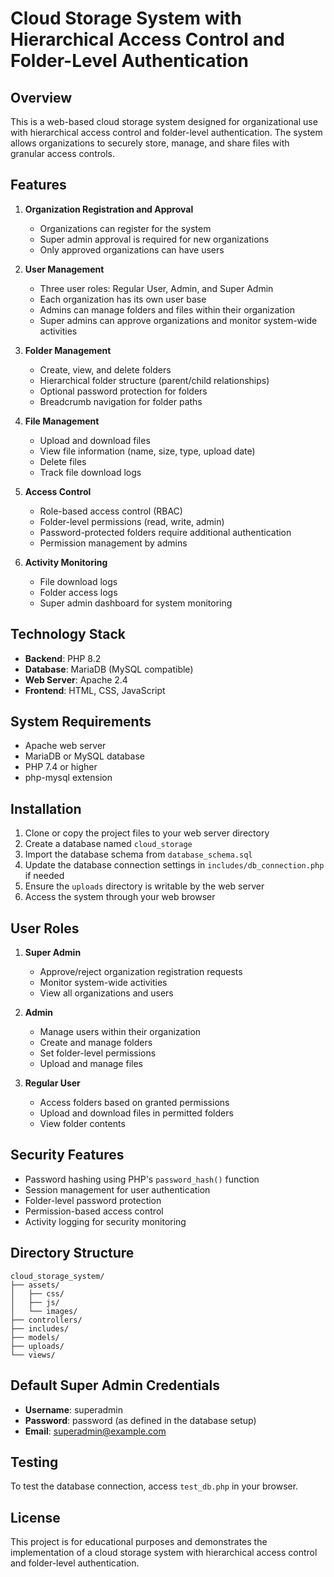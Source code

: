 # Cloud Storage System with Hierarchical Access Control and Folder-Level Authentication

## Overview
This is a web-based cloud storage system designed for organizational use with hierarchical access control and folder-level authentication. The system allows organizations to securely store, manage, and share files with granular access controls.

## Features
1. **Organization Registration and Approval**
   - Organizations can register for the system
   - Super admin approval is required for new organizations
   - Only approved organizations can have users

2. **User Management**
   - Three user roles: Regular User, Admin, and Super Admin
   - Each organization has its own user base
   - Admins can manage folders and files within their organization
   - Super admins can approve organizations and monitor system-wide activities

3. **Folder Management**
   - Create, view, and delete folders
   - Hierarchical folder structure (parent/child relationships)
   - Optional password protection for folders
   - Breadcrumb navigation for folder paths

4. **File Management**
   - Upload and download files
   - View file information (name, size, type, upload date)
   - Delete files
   - Track file download logs

5. **Access Control**
   - Role-based access control (RBAC)
   - Folder-level permissions (read, write, admin)
   - Password-protected folders require additional authentication
   - Permission management by admins

6. **Activity Monitoring**
   - File download logs
   - Folder access logs
   - Super admin dashboard for system monitoring

## Technology Stack
- **Backend**: PHP 8.2
- **Database**: MariaDB (MySQL compatible)
- **Web Server**: Apache 2.4
- **Frontend**: HTML, CSS, JavaScript

## System Requirements
- Apache web server
- MariaDB or MySQL database
- PHP 7.4 or higher
- php-mysql extension

## Installation
1. Clone or copy the project files to your web server directory
2. Create a database named `cloud_storage`
3. Import the database schema from `database_schema.sql`
4. Update the database connection settings in `includes/db_connection.php` if needed
5. Ensure the `uploads` directory is writable by the web server
6. Access the system through your web browser

## User Roles
1. **Super Admin**
   - Approve/reject organization registration requests
   - Monitor system-wide activities
   - View all organizations and users

2. **Admin**
   - Manage users within their organization
   - Create and manage folders
   - Set folder-level permissions
   - Upload and manage files

3. **Regular User**
   - Access folders based on granted permissions
   - Upload and download files in permitted folders
   - View folder contents

## Security Features
- Password hashing using PHP's `password_hash()` function
- Session management for user authentication
- Folder-level password protection
- Permission-based access control
- Activity logging for security monitoring

## Directory Structure
```
cloud_storage_system/
├── assets/
│   ├── css/
│   ├── js/
│   └── images/
├── controllers/
├── includes/
├── models/
├── uploads/
└── views/
```

## Default Super Admin Credentials
- **Username**: superadmin
- **Password**: password (as defined in the database setup)
- **Email**: superadmin@example.com

## Testing
To test the database connection, access `test_db.php` in your browser.

## License
This project is for educational purposes and demonstrates the implementation of a cloud storage system with hierarchical access control and folder-level authentication.